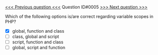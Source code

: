 [<<< Previous question <<<](0004.md)  Question ID#0005 [>>> Next question >>>](0006.md) 

Which of the following options is/are correct regarding variable scopes in PHP?

- [x] global, function and class
- [ ] class, global and script
- [ ] script, function and class
- [ ] global, script and function
